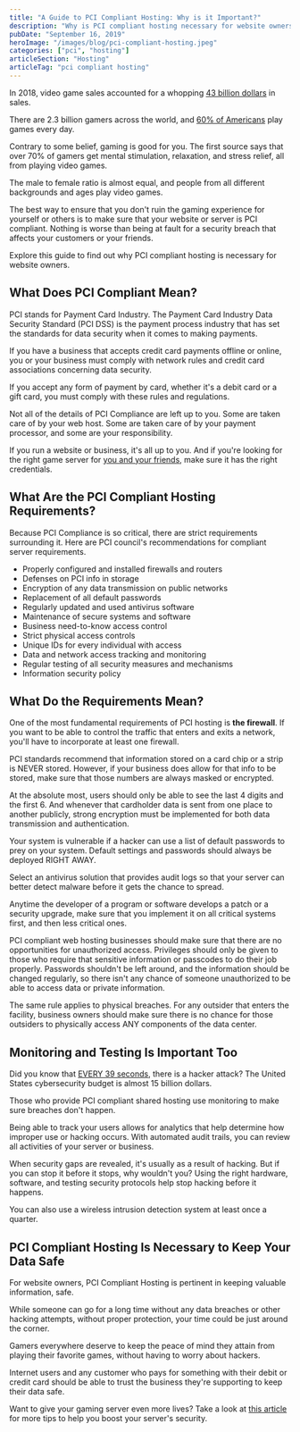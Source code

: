 ```yaml
---
title: "A Guide to PCI Compliant Hosting: Why is it Important?"
description: "Why is PCI compliant hosting necessary for website owners? Find out in this guide!"
pubDate: "September 16, 2019"
heroImage: "/images/blog/pci-compliant-hosting.jpeg"
categories: ["pci", "hosting"]
articleSection: "Hosting"
articleTag: "pci compliant hosting"
---
```


In 2018, video game sales accounted for a whopping [43 billion dollars](https://www.theesa.com/resource/essential-facts-about-the-computer-and-video-game-industry-2019) in sales.

There are 2.3 billion gamers across the world, and [60% of Americans](https://techjury.net/stats-about/video-games-industry) play games every day.

Contrary to some belief, gaming is good for you. The first source says that over 70% of gamers get mental stimulation, relaxation, and stress relief, all from playing video games.

The male to female ratio is almost equal, and people from all different backgrounds and ages play video games.

The best way to ensure that you don't ruin the gaming experience for yourself or others is to make sure that your website or server is PCI compliant. Nothing is worse than being at fault for a security breach that affects your customers or your friends.

Explore this guide to find out why PCI compliant hosting is necessary for website owners.

## What Does PCI Compliant Mean?

PCI stands for Payment Card Industry. The Payment Card Industry Data Security Standard (PCI DSS) is the payment process industry that has set the standards for data security when it comes to making payments.

If you have a business that accepts credit card payments offline or online, you or your business must comply with network rules and credit card associations concerning data security.

If you accept any form of payment by card, whether it's a debit card or a gift card, you must comply with these rules and regulations.

Not all of the details of PCI Compliance are left up to you. Some are taken care of by your web host. Some are taken care of by your payment processor, and some are your responsibility.

If you run a website or business, it's all up to you. And if you're looking for the right game server for [you and your friends](https://aleforge.net/blog/how-to-choose-the-right-game-server-hosting), make sure it has the right credentials.

## What Are the PCI Compliant Hosting Requirements?

Because PCI Compliance is so critical, there are strict requirements surrounding it. Here are PCI council's recommendations for compliant server requirements.

- Properly configured and installed firewalls and routers
- Defenses on PCI info in storage
- Encryption of any data transmission on public networks
- Replacement of all default passwords
- Regularly updated and used antivirus software
- Maintenance of secure systems and software
- Business need-to-know access control
- Strict physical access controls
- Unique IDs for every individual with access
- Data and network access tracking and monitoring
- Regular testing of all security measures and mechanisms
- Information security policy

## What Do the Requirements Mean?

One of the most fundamental requirements of PCI hosting is **the firewall**. If you want to be able to control the traffic that enters and exits a network, you'll have to incorporate at least one firewall.

PCI standards recommend that information stored on a card chip or a strip is NEVER stored. However, if your business does allow for that info to be stored, make sure that those numbers are always masked or encrypted.

At the absolute most, users should only be able to see the last 4 digits and the first 6. And whenever that cardholder data is sent from one place to another publicly, strong encryption must be implemented for both data transmission and authentication.

Your system is vulnerable if a hacker can use a list of default passwords to prey on your system. Default settings and passwords should always be deployed RIGHT AWAY.

Select an antivirus solution that provides audit logs so that your server can better detect malware before it gets the chance to spread.

Anytime the developer of a program or software develops a patch or a security upgrade, make sure that you implement it on all critical systems first, and then less critical ones.

PCI compliant web hosting businesses should make sure that there are no opportunities for unauthorized access. Privileges should only be given to those who require that sensitive information or passcodes to do their job properly. Passwords shouldn't be left around, and the information should be changed regularly, so there isn't any chance of someone unauthorized to be able to access data or private information.

The same rule applies to physical breaches. For any outsider that enters the facility, business owners should make sure there is no chance for those outsiders to physically access ANY components of the data center.

## Monitoring and Testing Is Important Too

Did you know that [EVERY 39 seconds](https://hostingtribunal.com/blog/hacking-statistics), there is a hacker attack? The United States cybersecurity budget is almost 15 billion dollars.

Those who provide PCI compliant shared hosting use monitoring to make sure breaches don't happen.

Being able to track your users allows for analytics that help determine how improper use or hacking occurs. With automated audit trails, you can review all activities of your server or business.

When security gaps are revealed, it's usually as a result of hacking. But if you can stop it before it stops, why wouldn't you? Using the right hardware, software, and testing security protocols help stop hacking before it happens.

You can also use a wireless intrusion detection system at least once a quarter.

## PCI Compliant Hosting Is Necessary to Keep Your Data Safe

For website owners, PCI Compliant Hosting is pertinent in keeping valuable information, safe.

While someone can go for a long time without any data breaches or other hacking attempts, without proper protection, your time could be just around the corner.

Gamers everywhere deserve to keep the peace of mind they attain from playing their favorite games, without having to worry about hackers.

Internet users and any customer who pays for something with their debit or credit card should be able to trust the business they're supporting to keep their data safe.

Want to give your gaming server even more lives? Take a look at [this article](https://aleforge.net/blog/play-safe-7-tips-to-help-you-boost-your-gaming-server-security) for more tips to help you boost your server's security.
